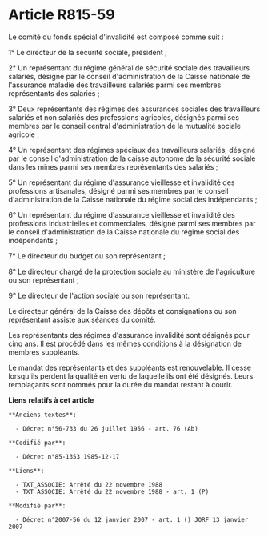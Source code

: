 # Article R815-59

Le comité du fonds spécial d'invalidité est composé comme suit :

1° Le directeur de la sécurité sociale, président ;

2° Un représentant du régime général de sécurité sociale des travailleurs salariés, désigné par le conseil d'administration
de la Caisse nationale de l'assurance maladie des travailleurs salariés parmi ses membres représentants des salariés ;

3° Deux représentants des régimes des assurances sociales des travailleurs salariés et non salariés des professions
agricoles, désignés parmi ses membres par le conseil central d'administration de la mutualité sociale agricole ;

4° Un représentant des régimes spéciaux des travailleurs salariés, désigné par le conseil d'administration de la caisse
autonome de la sécurité sociale dans les mines parmi ses membres représentants des salariés ;

5° Un représentant du régime d'assurance vieillesse et invalidité des professions artisanales, désigné parmi ses membres par
le conseil d'administration de la Caisse nationale du régime social des indépendants ;

6° Un représentant du régime d'assurance vieillesse et invalidité des professions industrielles et commerciales, désigné
parmi ses membres par le conseil d'administration de la Caisse nationale du régime social des indépendants ;

7° Le directeur du budget ou son représentant ;

8° Le directeur chargé de la protection sociale au ministère de l'agriculture ou son représentant ;

9° Le directeur de l'action sociale ou son représentant.

Le directeur général de la Caisse des dépôts et consignations ou son représentant assiste aux séances du comité.

Les représentants des régimes d'assurance invalidité sont désignés pour cinq ans. Il est procédé dans les mêmes conditions à
la désignation de membres suppléants.

Le mandat des représentants et des suppléants est renouvelable. Il cesse lorsqu'ils perdent la qualité en vertu de laquelle
ils ont été désignés. Leurs remplaçants sont nommés pour la durée du mandat restant à courir.

**Liens relatifs à cet article**

	**Anciens textes**:

	  - Décret n°56-733 du 26 juillet 1956 - art. 76 (Ab)

	**Codifié par**:

	  - Décret n°85-1353 1985-12-17

	**Liens**:

	  - TXT_ASSOCIE: Arrêté du 22 novembre 1988
	  - TXT_ASSOCIE: Arrêté du 22 novembre 1988 - art. 1 (P)

	**Modifié par**:

	  - Décret n°2007-56 du 12 janvier 2007 - art. 1 () JORF 13 janvier 2007
